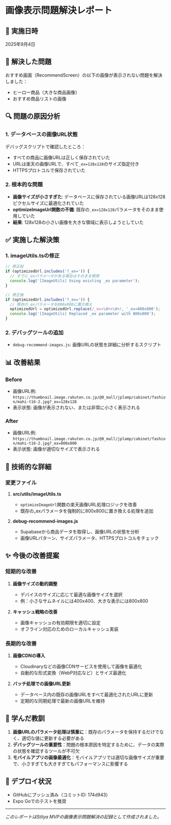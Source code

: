 # 画像表示問題解決レポート

## 📅 実施日時
2025年9月4日

## 🎯 解決した問題
おすすめ画面（RecommendScreen）の以下の画像が表示されない問題を解決しました：
- ヒーロー商品（大きな商品画像）
- おすすめ商品リストの画像

## 🔍 問題の原因分析

### 1. データベースの画像URL状態
デバッグスクリプトで確認したところ：
- すべての商品に画像URLは正しく保存されていた
- URLは楽天の画像URLで、すべて`_ex=128x128`のサイズ指定付き
- HTTPSプロトコルで保存されていた

### 2. 根本的な問題
- **画像サイズが小さすぎた**: データベースに保存されている画像URLは128x128ピクセルサイズに最適化されていた
- **optimizeImageUrl関数の不備**: 既存の`_ex=128x128`パラメータをそのまま使用していた
- **結果**: 128x128の小さい画像を大きな領域に表示しようとしていた

## ✅ 実施した解決策

### 1. imageUtils.tsの修正
```typescript
// 修正前
if (optimizedUrl.includes('?_ex=')) {
  // すでに_exパラメータがある場合はそのまま使用
  console.log('[ImageUtils] Using existing _ex parameter');
}

// 修正後
if (optimizedUrl.includes('?_ex=')) {
  // 既存の_exパラメータを800x800に置き換え
  optimizedUrl = optimizedUrl.replace(/_ex=\d+x\d+/, '_ex=800x800');
  console.log('[ImageUtils] Replaced _ex parameter with 800x800');
}
```

### 2. デバッグツールの追加
- `debug-recommend-images.js`: 画像URLの状態を詳細に分析するスクリプト

## 📊 改善結果

### Before
- 画像URL例: `https://thumbnail.image.rakuten.co.jp/@0_mall/jplamp/cabinet/fashion/mahi-t16-2.jpg?_ex=128x128`
- 表示状態: 画像が表示されない、または非常に小さく表示される

### After
- 画像URL例: `https://thumbnail.image.rakuten.co.jp/@0_mall/jplamp/cabinet/fashion/mahi-t16-2.jpg?_ex=800x800`
- 表示状態: 画像が適切なサイズで表示される

## 🔧 技術的な詳細

### 変更ファイル
1. **src/utils/imageUtils.ts**
   - `optimizeImageUrl`関数の楽天画像URL処理ロジックを改善
   - 既存の_exパラメータを強制的に800x800に置き換える処理を追加

2. **debug-recommend-images.js**
   - Supabaseから商品データを取得し、画像URLの状態を分析
   - 画像URLパターン、サイズパラメータ、HTTPSプロトコルをチェック

## ✨ 今後の改善提案

### 短期的な改善
1. **画像サイズの動的調整**
   - デバイスのサイズに応じて最適な画像サイズを選択
   - 例：小さなサムネイルには400x400、大きな表示には800x800

2. **キャッシュ戦略の改善**
   - 画像キャッシュの有効期限を適切に設定
   - オフライン対応のためのローカルキャッシュ実装

### 長期的な改善
1. **画像CDNの導入**
   - Cloudinaryなどの画像CDNサービスを使用して画像を最適化
   - 自動的な形式変換（WebP対応など）とサイズ最適化

2. **バッチ処理での画像URL更新**
   - データベース内の既存の画像URLをすべて最適化されたURLに更新
   - 定期的な同期処理で最新の画像URLを維持

## 📝 学んだ教訓
1. **画像URLのパラメータ処理は慎重に**：既存のパラメータを保持するだけでなく、適切な値に更新する必要がある
2. **デバッグツールの重要性**：問題の根本原因を特定するために、データの実際の状態を確認するツールが不可欠
3. **モバイルアプリの画像最適化**：モバイルアプリでは適切な画像サイズが重要で、小さすぎても大きすぎてもパフォーマンスに影響する

## 🚀 デプロイ状況
- GitHubにプッシュ済み（コミットID: 174d943）
- Expo Goでのテストを推奨

---

*このレポートはStilya MVPの画像表示問題解決の記録として作成されました。*
